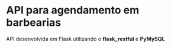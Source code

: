 # API para agendamento em barbearias

API desenvolvida em Flask utilizando o **flask_restful** e **PyMySQL**
